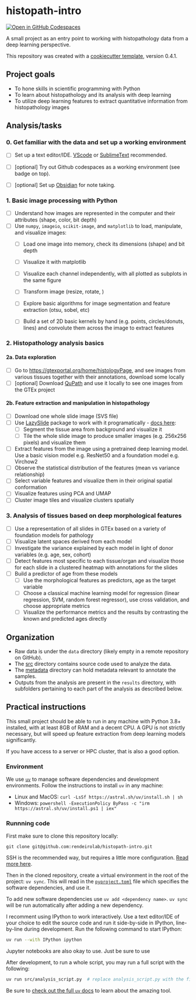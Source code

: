 # histopath-intro

<a href='https://codespaces.new/rendeirolab/histopath-intro'><img src='https://github.com/codespaces/badge.svg' alt='Open in GitHub Codespaces' style='max-width: 100%;'></a>

A small project as an entry point to working with histopathology data from a deep learning perspective.

This repository was created with a [cookiecutter template](https://github.com/rendeirolab/_project_template), version 0.4.1.

## Project goals
- To hone skills in scientific programming with Python
- To learn about histopathology and its analysis with deep learning
- To utilize deep learning features to extract quantitative information from histopathology images

## Analysis/tasks

### 0. Get familiar with the data and set up a working environment
- [ ] Set up a text editor/IDE. [VScode](https://code.visualstudio.com/) or [SublimeText](https://www.sublimetext.com/) recommended.
- [ ] [optional] Try out Github codespaces as a working environment (see badge on top).
- [ ] [optional] Set up [Obsidian](https://obsidian.md/) for note taking.


### 1. Basic image processing with Python

- [ ] Understand how images are represented in the computer and their attributes (shape, color, bit depth)
- [ ] Use `numpy`, `imageio`, `scikit-image`, and `matplotlib` to load, manipulate, and visualize images:
    - [ ] Load one image into memory, check its dimensions (shape) and bit depth
    - [ ] Visualize it with matplotlib
    - [ ] Visualize each channel independently, with all plotted as subplots in the same figure
    - [ ] Transform image (resize, rotate, )
    - [ ] Explore basic algorithms for image segmentation and feature extraction (otsu, sobel, etc)
    - [ ] Build a set of 2D basic kernels by hand (e.g. points, circles/donuts, lines) and convolute them across the image to extract features


### 2. Histopathology analysis basics

#### 2a. Data exploration

- [ ] Go to https://gtexportal.org/home/histologyPage, and see images from various tissues together with their annotations, download some locally
- [ ] [optional] Download [QuPath](https://qupath.github.io/) and use it locally to see one images from the GTEx project

#### 2b. Feature extraction and manipulation in histopathology

- [ ] Download one whole slide image (SVS file)
- [ ] Use [LazySlide](https://github.com/rendeirolab/LazySlide) package to work with it programatically - [docs here](https://lazyslide.readthedocs.io/en/stable/):
    - [ ] Segment the tissue area from background and visualize it
    - [ ] Tile the whole slide image to produce smaller images (e.g. 256x256 pixels) and visualize them
- [ ] Extract features from the image using a pretrained deep learning model. Use a basic vision model e.g. ResNet50 and a foundation model e.g. Virchow2
- [ ] Observe the statistical distribution of the features (mean vs variance relationship)
- [ ] Select variable features and visualize them in their original spatial conformation
- [ ] Visualize features using PCA and UMAP
- [ ] Cluster image tiles and visualize clusters spatially

### 3. Analysis of tissues based on deep morphological features

- [ ] Use a representation of all slides in GTEx based on a variety of foundation models for pathology
- [ ] Visualize latent spaces derived from each model
- [ ] Investigate the variance explained by each model in light of donor variables (e.g. age, sex, cohort)
- [ ] Detect features most specific to each tissue/organ and visualize those for each slide in a clustered heatmap with annotations for the slides
- [ ] Build a predictor of age from these models
    - [ ] Use the morphological features as predictors, age as the target variable
    - [ ] Choose a classical machine learning model for regression (linear regression, SVM, random forest regressor), use cross validation, and choose appropriate metrics
    - [ ] Visualize the performance metrics and the results by contrasting the known and predicted ages directly

## Organization

- Raw data  is under the `data` directory (likely empty in a remote repository on GitHub).
- The [src](src) directory contains source code used to analyze the data.
- The [metadata](metadata) directory can hold metadata relevant to annotate the samples.
- Outputs from the analysis are present in the `results` directory, with subfolders pertaining to each part of the analysis as described below.

## Practical instructions

This small project should be able to run in any machine with Python 3.8+ installed, with at least 8GB of RAM and a decent CPU. A GPU is not strictly necessary, but will speed up feature extraction from deep learning models significantly.

If you have access to a server or HPC cluster, that is also a good option.

### Environment

We use [`uv`](https://github.com/astral-sh/uv) to manage software dependencies and development environments.
Follow the instructions to install `uv` in any machine:

- Linux and MacOS: `curl -LsSf https://astral.sh/uv/install.sh | sh`
- Windows: `powershell -ExecutionPolicy ByPass -c "irm https://astral.sh/uv/install.ps1 | iex"`


### Runnning code

First make sure to clone this repository locally:
```
git clone git@github.com:rendeirolab/histopath-intro.git
```
SSH is the recommended way, but requires a little more configuration. [Read more here](https://docs.github.com/en/authentication/connecting-to-github-with-ssh).

Then in the cloned repository, create a virtual environment in the root of the project: `uv sync`. This will read in the [`pyproject.toml`](pyproject.toml) file which specifies the software dependencies, and use it.

To add new software dependencies use `uv add <dependency name>`. `uv sync` will be run automatically after adding a new dependency.

I recomment using IPython to work interactively. Use a text editor/IDE of your choice to edit the source code and run it side-by-side in IPython, line-by-line during development. Run the following command to start IPython:

```bash
uv run --with IPython ipython
```

Jupyter notebooks are also okay to use. Just be sure to use 

After development, to run a whole script, you may run a full script with the following:
```bash
uv run src/analysis_script.py  # replace analysis_script.py with the file you want to run
```

Be sure to [check out the full `uv` docs](https://docs.astral.sh/uv/) to learn about the amazing tool.
